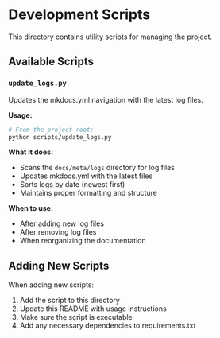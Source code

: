 # Development Scripts

This directory contains utility scripts for managing the project.

## Available Scripts

### `update_logs.py`
Updates the mkdocs.yml navigation with the latest log files.

**Usage:**
```bash
# From the project root:
python scripts/update_logs.py
```

**What it does:**
- Scans the `docs/meta/logs` directory for log files
- Updates mkdocs.yml with the latest files
- Sorts logs by date (newest first)
- Maintains proper formatting and structure

**When to use:**
- After adding new log files
- After removing log files
- When reorganizing the documentation

## Adding New Scripts

When adding new scripts:
1. Add the script to this directory
2. Update this README with usage instructions
3. Make sure the script is executable
4. Add any necessary dependencies to requirements.txt
